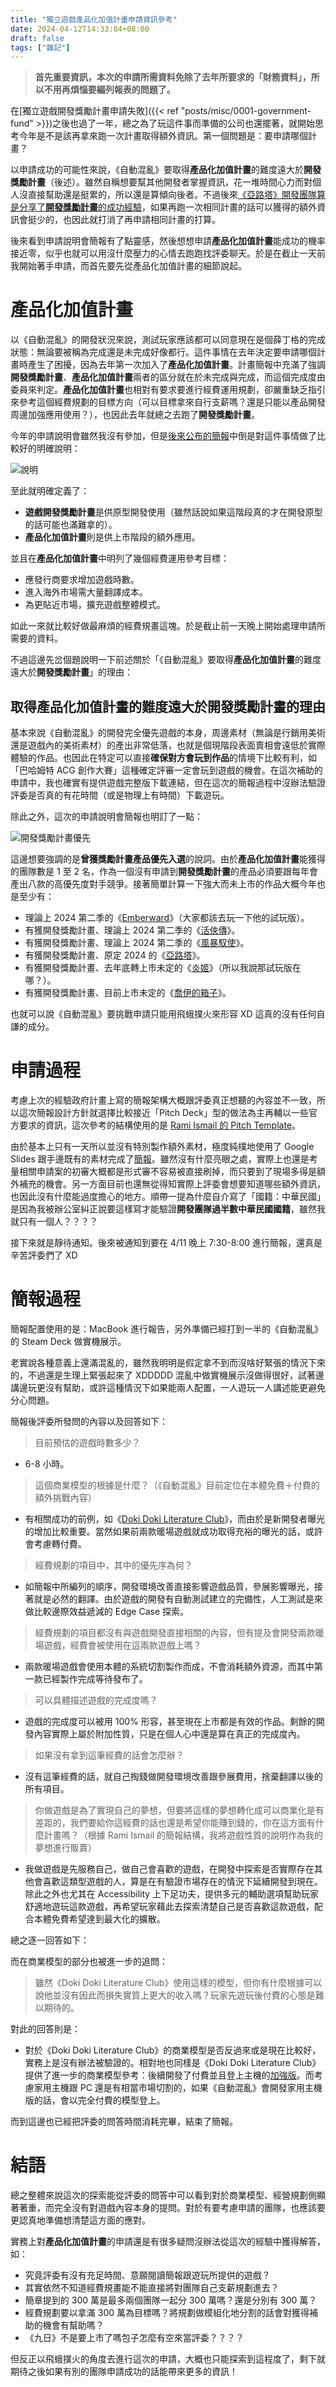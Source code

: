 ```yaml
---
title: "獨立遊戲產品化加值計畫申請資訊參考"
date: 2024-04-12T14:33:04+08:00
draft: false
tags: ["雜記"]
---
```


> **首先重要資訊，本次的申請所需資料免除了去年所要求的「財務資料」，所以不用再煩惱要編列報表的問題了。**

在[獨立遊戲開發獎勵計畫申請失敗]({{< ref "posts/misc/0001-government-fund" >}})之後也過了一年，總之為了玩這件事而準備的公司也還擺著，就開始思考今年是不是該再拿來跑一次計畫取得額外資訊。第一個問題是：要申請哪個計畫？

以申請成功的可能性來說，《自動混亂》要取得**產品化加值計畫**的難度遠大於**開發獎勵計畫**（後述）。雖然自稱想要幫其他開發者掌握資訊，花一堆時間心力而對個人沒直接幫助還是挺累的，所以還是算傾向後者。不過後來[《亞路塔》開發團隊算是分享了**開發獎勵計畫**的成功經驗](https://medium.com/@fromdawn0024/69ec4399730e)，如果再跑一次相同計畫的話可以獲得的額外資訊會挺少的，也因此就打消了再申請相同計畫的打算。

後來看到申請說明會簡報有了點靈感，然後想想申請**產品化加值計畫**能成功的機率接近零，似乎也就可以用沒什麼壓力的心情去跑跑找評委聊天。於是在截止一天前我開始著手申請，而首先要先從產品化加值計畫的細節說起。


# 產品化加值計畫

以《自動混亂》的開發狀況來說，測試玩家應該都可以同意現在是個薛丁格的完成狀態：無論要被稱為完成還是未完成好像都行。這件事情在去年決定要申請哪個計畫時產生了困擾，因為去年第一次加入了**產品化加值計畫**。計畫簡報中充滿了強調**開發獎勵計畫**、**產品化加值計畫**兩者的區分就在於未完成與完成，而這個完成度由委員來判定。**產品化加值計畫**也相對有要求要進行經費運用規劃，卻嚴重缺乏指引來參考這個經費規劃的目標方向（可以目標拿來自行支薪嗎？還是只能以產品開發周邊加強應用使用？），也因此去年就總之去跑了**開發獎勵計畫**。

今年的申請說明會雖然我沒有參加，但是[後來公布的簡報](https://digiplus.adi.gov.tw/api/v1/contentDownload/file?id=000C5820-0B73-45AA-862E-4078CB782B3B)中倒是對這件事情做了比較好的明確說明：

![說明](/images/posts/misc/0003/1.png)

至此就明確定義了：
- **遊戲開發獎勵計畫**是供原型開發使用（雖然話說如果這階段真的才在開發原型的話可能也滿難拿的）。
- **產品化加值計畫**則是供上市階段的額外應用。

並且在**產品化加值計畫**中明列了幾個經費運用參考目標：

- 應發行商要求增加遊戲時數。
- 進入海外市場需大量翻譯成本。
- 為更貼近市場，擴充遊戲整體模式。

如此一來就比較好做最麻煩的經費規畫這塊。於是截止前一天晚上開始處理申請所需要的資料。

不過這邊先岔個題說明一下前述關於「《自動混亂》要取得**產品化加值計畫**的難度遠大於**開發獎勵計畫**」的理由：

## 取得**產品化加值計畫**的難度遠大於**開發獎勵計畫**的理由

基本來說《自動混亂》的開發完全優先遊戲的本身，周邊素材（無論是行銷用美術還是遊戲內的美術素材）的產出非常低落，也就是個現階段表面賣相會遠低於實際體驗的作品。也因此在特定可以直接**確保對方會玩到作品**的情境下比較有利，如「巴哈姆特 ACG 創作大賽」這種確定評審一定會玩到遊戲的機會。在這次補助的申請中，我也確實有提供遊戲完整版下載連結，但在這次的簡報過程中沒辦法驗證評委是否真的有花時間（或是物理上有時間）下載遊玩。

除此之外，這次的申請說明會簡報也明訂了一點：

![開發獎勵計畫優先](/images/posts/misc/0003/2.png)

這邊想要強調的是**曾獲獎勵計畫產品優先入選**的說詞。由於**產品化加值計畫**能獲得的團隊數是 1 至 2 名，作為一個沒有申請到**開發獎勵計畫**的產品必須要跟每年會產出八款的高優先度對手競爭。接著簡單計算一下強大而未上市的作品大概今年也是至少有：

- 理論上 2024 第二季的《[Emberward](https://store.steampowered.com/app/2459550)》（大家都該去玩一下他的試玩版）。
- 有獲開發獎勵計畫、理論上 2024 第二季的《[活俠傳](https://store.steampowered.com/app/1859910)》。
- 有獲開發獎勵計畫、理論上 2024 第二季的《[風暴馭使](https://store.steampowered.com/app/2321350)》。
- 有獲開發獎勵計畫、原定 2024 的《[亞路塔](https://store.steampowered.com/app/2286780)》。
- 有獲開發獎勵計畫、去年底轉上市未定的《[炎姬](https://store.steampowered.com/app/1820000)》（所以我說那試玩版在哪？）。
- 有獲開發獎勵計畫、目前上市未定的《[喬伊的箱子](https://store.steampowered.com/app/2223260/Project_Box/)》。

也就可以說《自動混亂》要挑戰申請只能用飛蛾撲火來形容 XD 這真的沒有任何自謙的成分。

# 申請過程

考慮上次的經驗政府計畫上寫的簡報架構大概跟評委真正想聽的內容並不一致，所以這次簡報設計方針就選擇比較接近「Pitch Deck」型的做法為主再輔以一些官方要求的資訊，這次參考的結構使用的是 [Rami Ismail 的 Pitch Template](https://docs.google.com/presentation/d/1_VIQMvtWgKxhPvWEtP8xV76qGXaU73ocortwSmgpv74/edit?ref=ltpf.ramiismail.com#slide=id.g25ae426f692_2_76)。

由於基本上只有一天所以並沒有特別製作額外素材，極度純樸地使用了 Google Slides 跟手邊既有的素材完成了[簡報](https://docs.google.com/presentation/d/13XCV40UDe1W9ZcX4GHbuSVwEScwC-r82jmZkkGhunO0/edit?usp=sharing)。雖然沒有什麼亮眼之處，實際上也還是考量相關申請案的初審大概都是形式審不容易被直接刷掉，而只要到了現場多得是額外補充的機會。另一方面目前也還無從得知實際上評委會想要知道哪些額外資訊，也因此沒有什麼能過度擔心的地方。順帶一提為什麼自介寫了「國籍：中華民國」是因為我被辦公室糾正說要這樣寫才能驗證**開發團隊過半數中華民國國籍**，雖然我就只有一個人？？？？

接下來就是靜待通知。後來被通知到要在 4/11 晚上 7:30-8:00 進行簡報，還真是辛苦評委們了 XD

# 簡報過程

簡報配置使用的是：MacBook 進行報告，另外準備已經打到一半的《自動混亂》的 Steam Deck 做實機展示。

老實說各種意義上還滿混亂的，雖然我明明是假定拿不到而沒啥好緊張的情況下來的，不過還是生理上緊張起來了 XDDDDD 混亂中做實機展示沒做得很好，試著邊講邊玩更沒有幫助，或許這種情況下如果能兩人配置，一人遊玩一人講述能更避免分心問題。

簡報後評委所發問的內容以及回答如下：

> 目前預估的遊戲時數多少？

- 6-8 小時。

> 這個商業模型的根據是什麼？（《自動混亂》目前定位在本體免費＋付費的額外挑戰內容）

- 有相關成功的前例，如《[Doki Doki Literature Club](https://store.steampowered.com/app/698780/Doki_Doki_Literature_Club/)》，而由於是新開發者曝光的增加比較重要。當然如果前兩款暖場遊戲就成功取得充裕的曝光的話，或許會考慮轉付費。

> 經費規劃的項目中，其中的優先序為何？

- 如簡報中所編列的順序，開發環境改善直接影響遊戲品質，參展影響曝光，接著就是必然的翻譯。由於遊戲的開發有自動測試建立的完備性，人工測試是來做比較邊際效益遞減的 Edge Case 探索。

> 經費規劃的項目都沒有與遊戲開發直接相關的內容，但有提及會開發兩款暖場遊戲，經費會被使用在這兩款遊戲上嗎？

- 兩款暖場遊戲會使用本體的系統切割製作而成，不會消耗額外資源，而其中第一款已經製作完成等待發布了。

> 可以具體描述遊戲的完成度嗎？

- 遊戲的完成度可以被用 100% 形容，甚至現在上市都是有效的作品。剩餘的開發內容實際上屬於附加性質，只是在個人心中還是算在真正的完成度內。

> 如果沒有拿到這筆經費的話會怎麼辦？

- 沒有這筆經費的話，就自己掏錢做開發環境改善跟參展費用，捨棄翻譯以後的所有項目。

> 你做遊戲是為了實現自己的夢想，但要將這樣的夢想轉化成可以商業化是有差距的，我們要給你這經費的話也還是希望你能賺到錢的，你在這方面有什麼計畫嗎？（根據 Rami Ismail 的簡報結構，我將遊戲性質的說明作為我的夢想進行販賣）

- 我做遊戲是先服務自己，做自己會喜歡的遊戲，在開發中探索是否實際存在其他會喜歡這類型遊戲的人，算是在有驗證市場存在的情況下延續開發到現在。除此之外也尤其在 Accessibility 上下足功夫，提供多元的輔助選項幫助玩家舒適地遊玩這款遊戲，再希望玩家藉此去探索清楚自己是否喜歡這款遊戲，配合本體免費希望達到最大化的擴散。


總之逐一回答如下：

而在商業模型的部分也被進一步的追問：

> 雖然《Doki Doki Literature Club》使用這樣的模型，但你有什麼根據可以說他並沒有因此而損失實質上更大的收入嗎？玩家先遊玩後付費的心態是難以期待的。

對此的回答則是：

- 對於《Doki Doki Literature Club》的商業模型是否反過來或是現在比較好，實務上是沒有辦法被驗證的。相對地也同樣是《Doki Doki Literature Club》提供了進一步的商業模型參考：後續開發了付費並且登上主機的[加強版](https://store.steampowered.com/app/1388880)。而考慮家用主機跟 PC 還是有相當市場切割的，如果《自動混亂》會開發家用主機版的話，會以完全付費的模型登上。

而到這邊也已經把評委的問答時間消耗完畢，結束了簡報。

# 結語

總之整體來說這次的探索能從評委的問答中可以看到對於商業模型、經營規劃側顯著著重，而完全沒有對遊戲內容本身的提問。對於有要考慮申請的團隊，也應該要更認真地準備想清楚這方面的應對。

實務上對**產品化加值計畫**的申請還是有很多疑問沒辦法從這次的經驗中獲得解答，如：

- 究竟評委有沒有充足時間、意願閱讀簡報跟遊玩所提供的遊戲？
- 其實依然不知道經費規畫能不能直接將對團隊自己支薪規劃進去？
- 簡章提到的 300 萬是最多兩個團隊一起分 300 萬嗎？還是分別有 300 萬？
- 經費規劃要以拿滿 300 萬為目標嗎？將規劃做模組化地分割的話會對獲得補助的機會有幫助嗎？
- 《九日》不是要上市了嗎包子怎麼有空來當評委？？？？

但反正以飛蛾撲火的角度去進行這次的申請，大概也只能探索到這程度了，剩下就期待之後如果有別的團隊申請成功的話能帶來更多的資訊！
